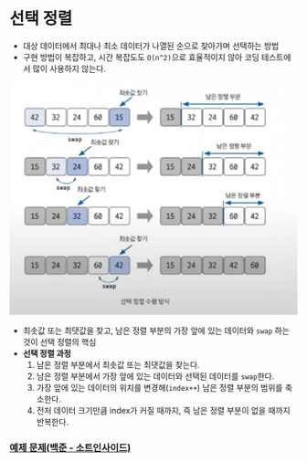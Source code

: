 # 선택 정렬

- 대상 데이터에서 최대나 최소 데이터가 나열된 순으로 찾아가며 선택하는 방법
- 구현 방법이 복잡하고, 시간 복잡도도 `O(n^2)`으로 효율적이지 않아 코딩 테스트에서 많이 사용하지 않는다.

![img.png](image/img.png)

- 최솟값 또는 최댓값을 찾고, 남은 정렬 부분의 가장 앞에 있는 데이터와 `swap` 하는 것이 선택 정렬의 핵심
- **선택 정렬 과정**
  1. 남은 정렬 부분에서 최솟값 또는 최댓값을 찾는다.
  2. 남은 정렬 부분에서 가장 앞에 있는 데이터와 선택된 데이터를 `swap`한다.
  3. 가장 앞에 있는 데이터의 위치를 변경해(`index++`) 남은 정렬 부분의 범위를 축소한다.
  4. 전처 데이터 크기만큼 index가 커질 때까지, 즉 남은 정렬 부분이 없을 때까지 반복한다.

### [예제 문제(백준 - 소트인사이드)](https://github.com/genesis12345678/TIL/blob/main/algorithm/sorting/selectionSort/Example_1.md#%EC%84%A0%ED%83%9D-%EC%A0%95%EB%A0%AC-%EC%98%88%EC%A0%9C---1)